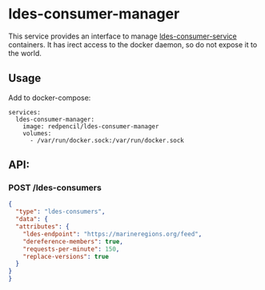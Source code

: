 # ldes-consumer-manager
This service provides an interface to manage [ldes-consumer-service](https://github.com/redpencilio/ldes-consumer-service) containers. It has irect access to the docker daemon, so do not expose it to the world.

## Usage

Add to docker-compose:
```
services:
  ldes-consumer-manager:
    image: redpencil/ldes-consumer-manager
    volumes: 
      - /var/run/docker.sock:/var/run/docker.sock
```

## API:

### POST /ldes-consumers
```json
{
  "type": "ldes-consumers",
  "data": {
  "attributes": {
    "ldes-endpoint": "https://marineregions.org/feed",
    "dereference-members": true,
    "requests-per-minute": 150,
    "replace-versions": true
  }
}
}
```
